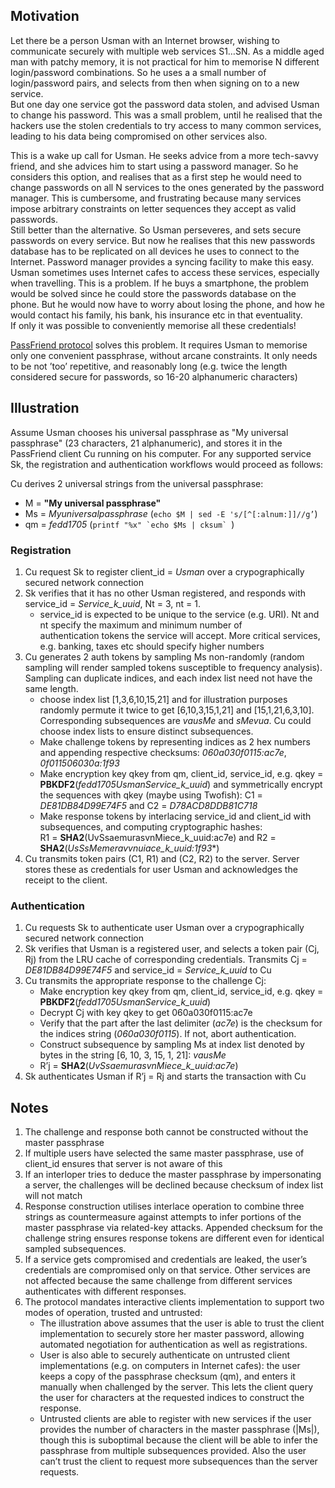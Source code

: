 ## Motivation
Let there be a person Usman with an Internet browser, wishing to communicate securely with multiple web services S1…SN.
As a middle aged man with patchy memory, it is not practical for him to memorise N different login/password combinations.
So he uses a a small number of login/password pairs, and selects from then when signing on to a new service.  
But one day one service got the password data stolen, and advised Usman to change his password.
This was a small problem, until he realised that the hackers use the stolen credentials to try access to many common 
services, leading to his data being compromised on other services also. 

This is a wake up call for Usman. He seeks advice from a more tech-savvy friend, and she advices him to start using a password 
manager. So he considers this option, and realises that as a first step he would need to change passwords on all N services to 
the ones generated by the password manager. This is cumbersome, and frustrating because many services impose arbitrary 
constraints on letter sequences they accept as valid passwords.  
Still better than the alternative. So Usman perseveres, and sets secure passwords on every service. But now he realises 
that this new passwords database has to be replicated on all devices he uses to connect to the Internet. Password manager 
provides a syncing facility to make this easy.  
Usman sometimes uses Internet cafes to access these services, especially when travelling. This is a problem. If he buys a 
smartphone, the problem would be solved since he could store the passwords database on the phone. But he would now have to 
worry about losing the phone, and how he would contact his family, his bank, his insurance etc in that eventuality.  
If only it was possible to conveniently memorise all these credentials!

[PassFriend protocol](./README.md) solves this problem. It requires Usman to memorise only one convenient passphrase, 
without arcane constraints. It only needs to be not ’too’ repetitive, and reasonably long (e.g. twice the length considered 
secure for passwords, so 16-20 alphanumeric characters)

## Illustration
Assume Usman chooses his universal passphrase as "My universal passphrase" (23 characters, 21 alphanumeric), and stores it in 
the PassFriend client Cu running on his computer.  For any supported service Sk, the registration and authentication workflows 
would proceed as follows:

Cu derives 2 universal strings from the universal passphrase:
* M = **"My universal passphrase"**
* Ms = *Myuniversalpassphrase* (```echo $M | sed -E 's/[^[:alnum:]]//g’```)
* qm = *fedd1705* (```printf "%x" `echo $Ms | cksum` ```)

### Registration
1. Cu request Sk to register client_id = *Usman* over a crypographically secured network connection
2. Sk verifies that it has no other Usman registered, and responds with service_id = *Service_k_uuid*, Nt = 3, nt = 1.
   - service_id is expected to be unique to the service (e.g. URI). Nt and nt specify the maximum and minimum number of  
   authentication tokens the service will accept. More critical services, e.g. banking, taxes etc should specify higher numbers 
3. Cu generates 2 auth tokens by sampling Ms non-randomly (random sampling will render sampled tokens susceptible to 
frequency analysis). Sampling can duplicate indices, and each index list need not have the same length.
   - choose index list [1,3,6,10,15,21] and for illustration purposes randomly permute it twice to get [6,10,3,15,1,21] and 
   [15,1,21,6,3,10]. Corresponding subsequences are *vausMe* and *sMevua*. Cu could choose index lists to ensure distinct 
   subsequences.
   - Make challenge tokens by representing indices as 2 hex numbers and appending respective checksums: *060a030f0115:ac7e*, 
   *0f011506030a:1f93*  
   - Make encryption key qkey from qm, client_id, service_id, e.g. qkey = **PBKDF2**(*fedd1705UsmanService_k_uuid*)
   and symmetrically encrypt the sequences with qkey (maybe using Twofish): C1 = *DE81DB84D99E74F5* and C2 = *D78ACD8DDB81C718*
   - Make response tokens by interlacing service_id and client_id with subsequences, and computing cryptographic hashes:  
   R1 = **SHA2**(UvSsaemurasvnMiece_k_uuid:ac7e) and R2 = **SHA2**(*UsSsMemeravvnuiace_k_uuid:1f93**)
4. Cu transmits token pairs (C1, R1) and (C2, R2) to the server. Server stores these as credentials for user Usman and 
acknowledges the receipt to the client.

### Authentication
1. Cu requests Sk to authenticate user Usman over a crypographically secured network connection
2. Sk verifies that Usman is a registered user, and selects a token pair (Cj, Rj) from the LRU cache of corresponding 
credentials. Transmits Cj = *DE81DB84D99E74F5* and service_id = *Service_k_uuid* to Cu
3. Cu transmits the appropriate response to the challenge Cj:
   - Make encryption key qkey from qm, client_id, service_id, e.g. qkey = **PBKDF2**(*fedd1705UsmanService_k_uuid*)
   - Decrypt Cj with key qkey to get 060a030f0115:ac7e
   - Verify that the part after the last delimiter (*ac7e*) is the checksum for the indices string (*060a030f0115*). If not, abort authentication.
   - Construct subsequence by sampling Ms at index list denoted by bytes in the string [6, 10, 3, 15, 1, 21]: *vausMe*
   - R’j = **SHA2**(*UvSsaemurasvnMiece_k_uuid:ac7e*)
4. Sk authenticates Usman if R’j = Rj and starts the transaction with Cu

## Notes
1. The challenge and response both cannot be constructed without the master passphrase 
2. If multiple users have selected the same master passphrase, use of client_id ensures that server is not aware of this
3. If an interloper tries to deduce the master passphrase by impersonating a server, the challenges will be declined because 
checksum of index list will not match
4. Response construction utilises interlace operation to combine three strings as countermeasure against attempts to infer 
portions of the master passphrase via related-key attacks. Appended checksum for the challenge string ensures response tokens are different even for identical sampled subsequences.
5. If a service gets compromised and credentials are leaked, the user’s credentials are compromised only on that service. Other 
services are not affected because the same challenge from different services authenticates with different responses. 
6. The protocol mandates interactive clients implementation to support two modes of operation, trusted and untrusted:
   - The illustration above assumes that the user is able to trust the client implementation to securely store her master 
   password, allowing automated negotiation for authentication as well as registrations.
   - User is also able to securely authenticate on untrusted client implementations (e.g. on computers in Internet cafes): the 
   user keeps a copy of the passphrase checksum (qm), and enters it manually when challenged by the server. This lets the 
   client query the user for characters at the requested indices to construct the response.
   - Untrusted clients are able to register with new services if the user provides the number of characters in the master 
   passphrase (|Ms|), though this is suboptimal because the client will be able to infer the passphrase from multiple 
   subsequences provided. Also the user can’t trust the client to request more subsequences than the server requests.
